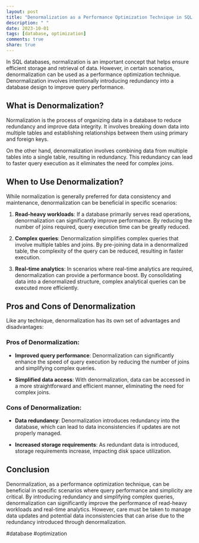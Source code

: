 ```yaml
---
layout: post
title: "Denormalization as a Performance Optimization Technique in SQL Databases"
description: " "
date: 2023-10-01
tags: [database, optimization]
comments: true
share: true
---
```


In SQL databases, normalization is an important concept that helps ensure efficient storage and retrieval of data. However, in certain scenarios, denormalization can be used as a performance optimization technique. Denormalization involves intentionally introducing redundancy into a database design to improve query performance.

## What is Denormalization?

Normalization is the process of organizing data in a database to reduce redundancy and improve data integrity. It involves breaking down data into multiple tables and establishing relationships between them using primary and foreign keys.

On the other hand, denormalization involves combining data from multiple tables into a single table, resulting in redundancy. This redundancy can lead to faster query execution as it eliminates the need for complex joins.

## When to Use Denormalization?

While normalization is generally preferred for data consistency and maintenance, denormalization can be beneficial in specific scenarios:

1. **Read-heavy workloads**: If a database primarily serves read operations, denormalization can significantly improve performance. By reducing the number of joins required, query execution time can be greatly reduced.

2. **Complex queries**: Denormalization simplifies complex queries that involve multiple tables and joins. By pre-joining data in a denormalized table, the complexity of the query can be reduced, resulting in faster execution.

3. **Real-time analytics**: In scenarios where real-time analytics are required, denormalization can provide a performance boost. By consolidating data into a denormalized structure, complex analytical queries can be executed more efficiently.

## Pros and Cons of Denormalization

Like any technique, denormalization has its own set of advantages and disadvantages:

### Pros of Denormalization:

- **Improved query performance**: Denormalization can significantly enhance the speed of query execution by reducing the number of joins and simplifying complex queries.

- **Simplified data access**: With denormalization, data can be accessed in a more straightforward and efficient manner, eliminating the need for complex joins.

### Cons of Denormalization:

- **Data redundancy**: Denormalization introduces redundancy into the database, which can lead to data inconsistencies if updates are not properly managed.

- **Increased storage requirements**: As redundant data is introduced, storage requirements increase, impacting disk space utilization.

## Conclusion

Denormalization, as a performance optimization technique, can be beneficial in specific scenarios where query performance and simplicity are critical. By introducing redundancy and simplifying complex queries, denormalization can significantly improve the performance of read-heavy workloads and real-time analytics. However, care must be taken to manage data updates and potential data inconsistencies that can arise due to the redundancy introduced through denormalization.

#database #optimization